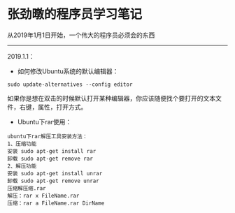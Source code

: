 # 张劲暾的程序员学习笔记

从2019年1月1日开始，一个伟大的程序员必须会的东西

---

2019.1.1：

* 如何修改Ubuntu系统的默认编辑器：

```she l l
sudo update-alternatives --config editor
```

如果你是想在双击的时候默认打开某种编辑器，你应该随便找个要打开的文本文件，右键，属性，打开方式。

* Ubuntu下rar使用：

```shell
ubuntu下rar解压工具安装方法：
1、压缩功能
安装 sudo apt-get install rar
卸载 sudo apt-get remove rar
2、解压功能
安装 sudo apt-get install unrar
卸载 sudo apt-get remove unrar
压缩解压缩.rar
解压：rar x FileName.rar
压缩：rar a FileName.rar DirName
```


